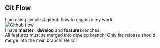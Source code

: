 ## Git Flow  
I am using simpliest github flow to organize my work:  
![Github flow](https://scilifelab.github.io/software-development/img/github-flow.png)  
I have **master** , **develop** and **feature** branches.   
All features must be merged into develop branch!
Only the release should merge into the main branch!
Hello!!
